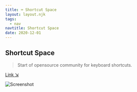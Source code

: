 ```yaml
---
title: ⌨️ Shortcut Space
layout: layout.njk
tags:
  - nav
navtitle: Shortcut Space
date: 2020-12-01
---
```


## Shortcut Space

> Start of opensource community for keyboard shortcuts.

[Link ⇲](https://www.shortcut.space)

![Screenshot](../../img/scs.png)
